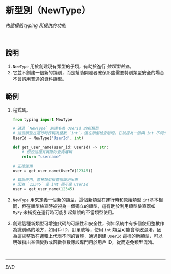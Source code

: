 # 新型別（NewType）

_內建模組 typing 所提供的功能_

<br>

## 說明

1. `NewType` 用於創建現有類型的子類，有助於進行 _強類型檢查_。
2. 它並不創建一個新的類別，而是幫助開發者確保那些需要特別類型安全的場合不會誤用普通的資料類型。

## 範例

1. 程式碼。

    ```python
    from typing import NewType

    # 透過 `NewType` 創建名為 UserId 的新類型
    # 這個類型在運行時表現為整數 `int`，但在類型檢查階段，它被視為一個與 int 不同的獨立類型
    UserId = NewType('UserId', int)

    def get_user_name(user_id: UserId) -> str:
        # 假設這裡有實際的查詢邏輯
        return "username"

    # 正確使用
    user = get_user_name(UserId(12345))

    # 錯誤使用，會被類型檢查器識別出來
    # 因為 `12345` 是 int 而不是 UserId
    user = get_user_name(12345)
    ```

2. `NewType` 用來定義一個新的類型，這個新類型在運行時和原始類型 `int`基本相同，但在類型檢查時被視為一個獨立的類型，這有助於利用類型檢查器如 `MyPy` 來捕捉在運行時可能引起錯誤的不當類型使用。

3. 創建這種新類型可增強代碼的可讀性和安全性，例如系統中有多個使用整數作為識別碼的地方，如用戶 ID、訂單號等，使用 `int` 類型可能會導致混淆，因為這些整數在邏輯上代表不同的實體，通過創建 `UserId` 這樣的新類型，可以明確指出某個變數或函數參數應該專門用於用戶 ID，從而避免類型混淆。

<br>

___

_END_
